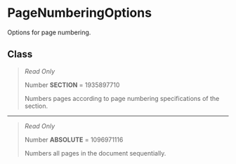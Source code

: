 # PageNumberingOptions
Options for page numbering.

## Class
> *Read Only* 
> 
> Number **SECTION** = 1935897710
> 
> Numbers pages according to page numbering specifications of the section.
*** 
> *Read Only* 
> 
> Number **ABSOLUTE** = 1096971116
> 
> Numbers all pages in the document sequentially.

